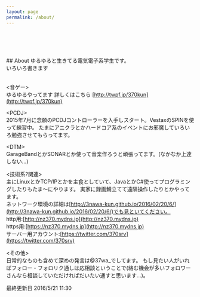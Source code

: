 ```yaml
---
layout: page
permalink: /about/
---
```

<br>
<br>
<br>
<br>
## About
ゆるゆると生きてる電気電子系学生です。<br>
いろいろ書きます<br>
 <br>

&lt;音ゲー&gt; <br>
ゆるゆるやってます 詳しくはこちら [http://twpf.jp/370kun](http://twpf.jp/370kun)

&lt;PCDJ&gt; <br>
2015年7月に念願のPCDJコントローラーを入手しスタート。VestaxのSPINを使って練習中。
たまにアニクラとかハードコア系のイベントにお邪魔していろいろ勉強させてもらってます。<br>

&lt;DTM&gt;<br>
GarageBandとかSONARとか使って音楽作ろうと頑張ってます。(なかなか上達しない...)

&lt;技術系?関連&gt;<br>
主にLinuxとかTCP/IPとかを主食としていて、JavaとかC#使ってプログラミングしたりもたま〜にやります。
実家に録画鯖立てて遠隔操作したりとかやってます。<br>ネットワーク環境の詳細は[http://3nawa-kun.github.io/2016/02/20/6/](http://3nawa-kun.github.io/2016/02/20/6/)でも見といてください。<br>
http用:[http://nz370.mydns.jp](http://nz370.mydns.jp)<br>
https用:[https://nz370.mydns.jp](http://nz370.mydns.jp)<br>
サーバー用アカウント:[https://twitter.com/370srv](https://twitter.com/370srv)<br>

&lt;その他&gt;<br>
日常的なものも含めて深めの発言は@37wa_でしてます。
もし見たい人がいればフォロー・フォロリク通しは応相談ということで(絡む機会が多いフォロワーさんなら相談していただければだいたい通すと思います...)。

最終更新日 2016/5/21 11:30

